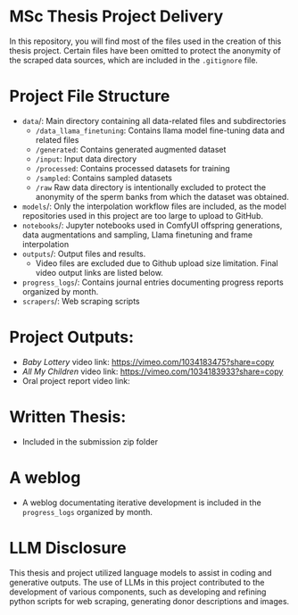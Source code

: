 # MSc Thesis Project Delivery
In this repository, you will find most of the files used in the creation of this thesis project. Certain files have been omitted to protect the anonymity of the scraped data sources, which are included in the `.gitignore` file.

# Project File Structure
- `data`/: Main directory containing all data-related files and subdirectories
    - `/data_llama_finetuning`: Contains llama model fine-tuning data and related files
     - `/generated`: Contains generated augmented dataset
    - `/input`: Input data directory
    - `/processed`: Contains processed datasets for training
    - `/sampled`: Contains sampled datasets
    - `/raw` Raw data directory is intentionally excluded to protect the anonymity of the sperm banks from which the dataset was obtained.
- `models`/: Only the interpolation workflow files are included, as the model repositories used in this project are too large to upload to GitHub.
- `notebooks`/: Jupyter notebooks used in ComfyUI offspring generations, data augmentations and sampling, Llama finetuning and frame interpolation
- `outputs`/: Output files and results. 
    - Video files are excluded due to Github upload size limitation. Final video output links are listed below.
- `progress_logs`/: Contains journal entries documenting progress reports organized by month.
- `scrapers`/: Web scraping scripts

# Project Outputs:
- _Baby Lottery_ video link: https://vimeo.com/1034183475?share=copy
- _All My Children_ video link: https://vimeo.com/1034183933?share=copy 
- Oral project report video link: 

# Written Thesis:
- Included in the submission zip folder

# A weblog 
- A weblog documentating iterative development is included in the `progress_logs` organized by month. 

# LLM Disclosure
This thesis and project utilized language models to assist in coding and generative outputs. The use of LLMs in this project contributed to the development of various components, such as developing and refining python scripts for web scraping, generating donor descriptions and images. 
